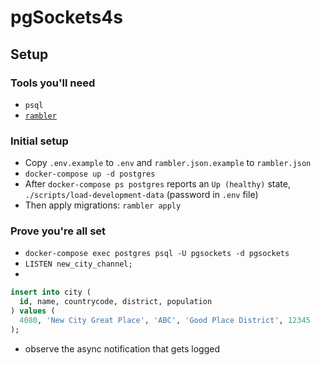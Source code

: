 # pgSockets4s

## Setup

### Tools you'll need

- `psql`
- [`rambler`](https://github.com/elwinar/rambler)

### Initial setup

- Copy `.env.example` to `.env` and `rambler.json.example` to `rambler.json`
- `docker-compose up -d postgres`
- After `docker-compose ps postgres` reports an `Up (healthy)` state, `./scripts/load-development-data` (password in `.env` file)
- Then apply migrations: `rambler apply`

### Prove you're all set

- `docker-compose exec postgres psql -U pgsockets -d pgsockets`
- `LISTEN new_city_channel;`
-
```sql
insert into city (
  id, name, countrycode, district, population
) values (
  4080, 'New City Great Place', 'ABC', 'Good Place District', 12345
);
```
- observe the async notification that gets logged

